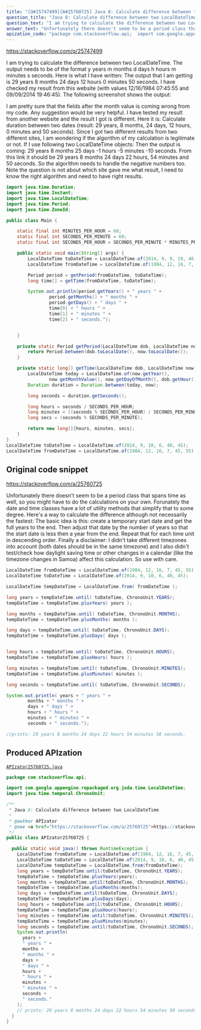 ```yaml
---
title: "[Q#25747499][A#25760725] Java 8: Calculate difference between two LocalDateTime"
question_title: "Java 8: Calculate difference between two LocalDateTime"
question_text: "I am trying to calculate the difference between two LocalDateTime. The output needs to be of the format y years m months d days h hours m minutes s seconds. Here is what I have written: The output that I am getting is 29 years 8 months 24 days 12 hours 0 minutes 50 seconds. I have checked my result from this website (with values 12/16/1984 07:45:55 and 09/09/2014 19:46:45). The following screenshot shows the output:  I am pretty sure that the fields after the month value is coming wrong from my code. Any suggestion would be very helpful. I have tested my result from another website and the result I got is different. Here it is: Calculate duration between two dates (result: 29 years, 8 months, 24 days, 12 hours, 0 minutes and 50 seconds). Since I got two different results from two different sites, I am wondering if the algorithm of my calculation is legitimate or not. If I use following two LocalDateTime objects: Then the output is coming: 29 years 8 months 25 days -1 hours -5 minutes -10 seconds. From this link it should be 29 years 8 months 24 days 22 hours, 54 minutes and 50 seconds. So the algorithm needs to handle the negative numbers too. Note the question is not about which site gave me what result, I need to know the right algorithm and need to have right results."
answer_text: "Unfortunately there doesn't seem to be a period class that spans time as well, so you might have to do the calculations on your own. Forunately the date and time classes have a lot of utility methods that simplify that to some degree. Here's a way to calculate the difference although not necessarily the fastest: The basic idea is this: create a temporary start date and get the full years to the end. Then adjust that date by the number of years so that the start date is less then a year from the end. Repeat that for each time unit in descending order. Finally a disclaimer: I didn't take different timezones into account (both dates should be in the same timezone) and I also didn't test/check how daylight saving time or other changes in a calendar (like the timezone changes in Samoa) affect this calculation. So use with care."
apization_code: "package com.stackoverflow.api;  import com.google.appengine.repackaged.org.joda.time.LocalDateTime; import java.time.temporal.ChronoUnit;  /**  * Java 8: Calculate difference between two LocalDateTime  *  * @author APIzator  * @see <a href=\"https://stackoverflow.com/a/25760725\">https://stackoverflow.com/a/25760725</a>  */ public class APIzator25760725 {    public static void java() throws RuntimeException {     LocalDateTime fromDateTime = LocalDateTime.of(1984, 12, 16, 7, 45, 55);     LocalDateTime toDateTime = LocalDateTime.of(2014, 9, 10, 6, 40, 45);     LocalDateTime tempDateTime = LocalDateTime.from(fromDateTime);     long years = tempDateTime.until(toDateTime, ChronoUnit.YEARS);     tempDateTime = tempDateTime.plusYears(years);     long months = tempDateTime.until(toDateTime, ChronoUnit.MONTHS);     tempDateTime = tempDateTime.plusMonths(months);     long days = tempDateTime.until(toDateTime, ChronoUnit.DAYS);     tempDateTime = tempDateTime.plusDays(days);     long hours = tempDateTime.until(toDateTime, ChronoUnit.HOURS);     tempDateTime = tempDateTime.plusHours(hours);     long minutes = tempDateTime.until(toDateTime, ChronoUnit.MINUTES);     tempDateTime = tempDateTime.plusMinutes(minutes);     long seconds = tempDateTime.until(toDateTime, ChronoUnit.SECONDS);     System.out.println(       years +       \" years \" +       months +       \" months \" +       days +       \" days \" +       hours +       \" hours \" +       minutes +       \" minutes \" +       seconds +       \" seconds.\"     );     // prints: 29 years 8 months 24 days 22 hours 54 minutes 50 seconds.   } }"
---
```


https://stackoverflow.com/q/25747499

I am trying to calculate the difference between two LocalDateTime.
The output needs to be of the format y years m months d days h hours m minutes s seconds. Here is what I have written:
The output that I am getting is 29 years 8 months 24 days 12 hours 0 minutes 50 seconds. I have checked my result from this website (with values 12/16/1984 07:45:55 and 09/09/2014 19:46:45). The following screenshot shows the output:

I am pretty sure that the fields after the month value is coming wrong from my code. Any suggestion would be very helpful.
I have tested my result from another website and the result I got is different. Here it is: Calculate duration between two dates (result: 29 years, 8 months, 24 days, 12 hours, 0 minutes and 50 seconds).
Since I got two different results from two different sites, I am wondering if the algorithm of my calculation is legitimate or not. If I use following two LocalDateTime objects:
Then the output is coming: 29 years 8 months 25 days -1 hours -5 minutes -10 seconds.
From this link it should be 29 years 8 months 24 days 22 hours, 54 minutes and 50 seconds. So the algorithm needs to handle the negative numbers too.
Note the question is not about which site gave me what result, I need to know the right algorithm and need to have right results.


```java
import java.time.Duration;
import java.time.Instant;
import java.time.LocalDateTime;
import java.time.Period;
import java.time.ZoneId;

public class Main {

    static final int MINUTES_PER_HOUR = 60;
    static final int SECONDS_PER_MINUTE = 60;
    static final int SECONDS_PER_HOUR = SECONDS_PER_MINUTE * MINUTES_PER_HOUR;

    public static void main(String[] args) {
        LocalDateTime toDateTime = LocalDateTime.of(2014, 9, 9, 19, 46, 45);
        LocalDateTime fromDateTime = LocalDateTime.of(1984, 12, 16, 7, 45, 55);

        Period period = getPeriod(fromDateTime, toDateTime);
        long time[] = getTime(fromDateTime, toDateTime);

        System.out.println(period.getYears() + " years " + 
                period.getMonths() + " months " + 
                period.getDays() + " days " +
                time[0] + " hours " +
                time[1] + " minutes " +
                time[2] + " seconds.");


    }

    private static Period getPeriod(LocalDateTime dob, LocalDateTime now) {
        return Period.between(dob.toLocalDate(), now.toLocalDate());
    }

    private static long[] getTime(LocalDateTime dob, LocalDateTime now) {
        LocalDateTime today = LocalDateTime.of(now.getYear(),
                now.getMonthValue(), now.getDayOfMonth(), dob.getHour(), dob.getMinute(), dob.getSecond());
        Duration duration = Duration.between(today, now);

        long seconds = duration.getSeconds();

        long hours = seconds / SECONDS_PER_HOUR;
        long minutes = ((seconds % SECONDS_PER_HOUR) / SECONDS_PER_MINUTE);
        long secs = (seconds % SECONDS_PER_MINUTE);

        return new long[]{hours, minutes, secs};
    }
}
LocalDateTime toDateTime = LocalDateTime.of(2014, 9, 10, 6, 40, 45);
LocalDateTime fromDateTime = LocalDateTime.of(1984, 12, 16, 7, 45, 55);
```


## Original code snippet

https://stackoverflow.com/a/25760725

Unfortunately there doesn&#x27;t seem to be a period class that spans time as well, so you might have to do the calculations on your own.
Forunately the date and time classes have a lot of utility methods that simplify that to some degree. Here&#x27;s a way to calculate the difference although not necessarily the fastest:
The basic idea is this: create a temporary start date and get the full years to the end. Then adjust that date by the number of years so that the start date is less then a year from the end. Repeat that for each time unit in descending order.
Finally a disclaimer: I didn&#x27;t take different timezones into account (both dates should be in the same timezone) and I also didn&#x27;t test/check how daylight saving time or other changes in a calendar (like the timezone changes in Samoa) affect this calculation. So use with care.

```java
LocalDateTime fromDateTime = LocalDateTime.of(1984, 12, 16, 7, 45, 55);
LocalDateTime toDateTime = LocalDateTime.of(2014, 9, 10, 6, 40, 45);

LocalDateTime tempDateTime = LocalDateTime.from( fromDateTime );

long years = tempDateTime.until( toDateTime, ChronoUnit.YEARS);
tempDateTime = tempDateTime.plusYears( years );

long months = tempDateTime.until( toDateTime, ChronoUnit.MONTHS);
tempDateTime = tempDateTime.plusMonths( months );

long days = tempDateTime.until( toDateTime, ChronoUnit.DAYS);
tempDateTime = tempDateTime.plusDays( days );


long hours = tempDateTime.until( toDateTime, ChronoUnit.HOURS);
tempDateTime = tempDateTime.plusHours( hours );

long minutes = tempDateTime.until( toDateTime, ChronoUnit.MINUTES);
tempDateTime = tempDateTime.plusMinutes( minutes );

long seconds = tempDateTime.until( toDateTime, ChronoUnit.SECONDS);

System.out.println( years + " years " + 
        months + " months " + 
        days + " days " +
        hours + " hours " +
        minutes + " minutes " +
        seconds + " seconds.");

//prints: 29 years 8 months 24 days 22 hours 54 minutes 50 seconds.
```

## Produced APIzation

[`APIzator25760725.java`](https://github.com/pasqualesalza/apization-temp-data/raw/master/apizations/java/APIzator25760725.java)

```java
package com.stackoverflow.api;

import com.google.appengine.repackaged.org.joda.time.LocalDateTime;
import java.time.temporal.ChronoUnit;

/**
 * Java 8: Calculate difference between two LocalDateTime
 *
 * @author APIzator
 * @see <a href="https://stackoverflow.com/a/25760725">https://stackoverflow.com/a/25760725</a>
 */
public class APIzator25760725 {

  public static void java() throws RuntimeException {
    LocalDateTime fromDateTime = LocalDateTime.of(1984, 12, 16, 7, 45, 55);
    LocalDateTime toDateTime = LocalDateTime.of(2014, 9, 10, 6, 40, 45);
    LocalDateTime tempDateTime = LocalDateTime.from(fromDateTime);
    long years = tempDateTime.until(toDateTime, ChronoUnit.YEARS);
    tempDateTime = tempDateTime.plusYears(years);
    long months = tempDateTime.until(toDateTime, ChronoUnit.MONTHS);
    tempDateTime = tempDateTime.plusMonths(months);
    long days = tempDateTime.until(toDateTime, ChronoUnit.DAYS);
    tempDateTime = tempDateTime.plusDays(days);
    long hours = tempDateTime.until(toDateTime, ChronoUnit.HOURS);
    tempDateTime = tempDateTime.plusHours(hours);
    long minutes = tempDateTime.until(toDateTime, ChronoUnit.MINUTES);
    tempDateTime = tempDateTime.plusMinutes(minutes);
    long seconds = tempDateTime.until(toDateTime, ChronoUnit.SECONDS);
    System.out.println(
      years +
      " years " +
      months +
      " months " +
      days +
      " days " +
      hours +
      " hours " +
      minutes +
      " minutes " +
      seconds +
      " seconds."
    );
    // prints: 29 years 8 months 24 days 22 hours 54 minutes 50 seconds.
  }
}

```